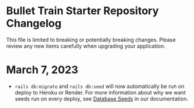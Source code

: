 # Bullet Train Starter Repository Changelog
This file is limited to breaking or potentially breaking changes. Please review any new items carefully when upgrading your application.

# March 7, 2023
 - `rails db:migrate` and `rails db:seed` will now automatically be run on deploy to Heroku or Render. For more information about why we want seeds run on every deploy, see [Database Seeds](http://bullettrain.co/docs/seeds) in our documentation.
